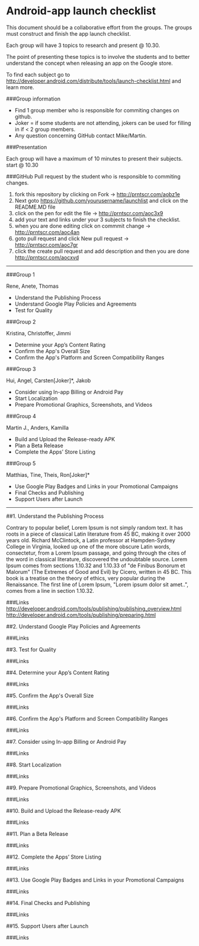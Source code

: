 # Android-app launch checklist



This document should be a collaborative effort from the groups. 
The groups must construct and finish the app launch checklist.

Each group will have 3 topics to research and present @ 10.30.

The point of presenting these topics is to involve the students and to better understand the concept when releasing an app on the
Google store.

To find each subject go to http://developer.android.com/distribute/tools/launch-checklist.html and learn more. 

###Group information

* Find 1 group member who is responsible for commiting changes on github.
* Joker = if some students are not attending, jokers can be used for filling in if < 2 group members.
* Any question concerning GitHub contact Mike/Martin.


###Presentation

Each group will have a maximum of 10 minutes to present their subjects. start @ 10.30


###GitHub Pull request by the student who is responsible to commiting changes.

1. fork this repository by clicking on Fork -> http://prntscr.com/aobz1e
2. Next goto https://github.com/yourusername/launchlist and click on the README.MD file
3. click on the pen for edit the file -> http://prntscr.com/aoc3x9
4. add your text and links under your 3 subjects to finish the checklist.
5. when you are done editing click on commmit change -> http://prntscr.com/aoc4an
6. goto pull request and click New pull request -> http://prntscr.com/aoc7gr
7. click the create pull request and add description and then you are done http://prntscr.com/aocxvd

-----

###Group 1

Rene,
Anete,
Thomas

* Understand the Publishing Process
* Understand Google Play Policies and Agreements
* Test for Quality

###Group 2

Kristina,
Christoffer,
Jimmi

* Determine your App’s Content Rating
* Confirm the App's Overall Size
* Confirm the App's Platform and Screen Compatibility Ranges

###Group 3

Hui,
Angel,
Carsten[Joker]*,
Jakob

* Consider using In-app Billing or Android Pay
* Start Localization
* Prepare Promotional Graphics, Screenshots, and Videos

###Group 4

Martin J.,
Anders,
Kamilla

* Build and Upload the Release-ready APK
* Plan a Beta Release
* Complete the Apps’ Store Listing

###Group 5

Matthias,
Tine,
Theis,
Ron[Joker]*

* Use Google Play Badges and Links in your Promotional Campaigns
* Final Checks and Publishing
* Support Users after Launch
 




-----




##1. Understand the Publishing Process

Contrary to popular belief, Lorem Ipsum is not simply random text. It has roots in a piece of classical Latin literature from 45 BC, making it over 2000 years old. Richard McClintock, a Latin professor at Hampden-Sydney College in Virginia, looked up one of the more obscure Latin words, consectetur, from a Lorem Ipsum passage, and going through the cites of the word in classical literature, discovered the undoubtable source. Lorem Ipsum comes from sections 1.10.32 and 1.10.33 of "de Finibus Bonorum et Malorum" (The Extremes of Good and Evil) by Cicero, written in 45 BC. This book is a treatise on the theory of ethics, very popular during the Renaissance. The first line of Lorem Ipsum, "Lorem ipsum dolor sit amet..", comes from a line in section 1.10.32.

###Links
http://developer.android.com/tools/publishing/publishing_overview.html
http://developer.android.com/tools/publishing/preparing.html


##2. Understand Google Play Policies and Agreements

###Links

##3. Test for Quality

###Links


##4. Determine your App’s Content Rating

###Links


##5. Confirm the App's Overall Size

###Links


##6. Confirm the App's Platform and Screen Compatibility Ranges

###Links


##7. Consider using In-app Billing or Android Pay

###Links



##8. Start Localization

###Links


##9. Prepare Promotional Graphics, Screenshots, and Videos

###Links


##10. Build and Upload the Release-ready APK

###Links



##11. Plan a Beta Release

###Links

##12. Complete the Apps’ Store Listing

###Links


##13. Use Google Play Badges and Links in your Promotional Campaigns

###Links


##14. Final Checks and Publishing

###Links


##15. Support Users after Launch

###Links






